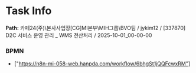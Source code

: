 # Task Info

**Path:** 카페24(주)\본사사업장\[CG]MI본부\MIH그룹\BVO팀 / jykim12 / [337870] D2C 서비스 운영 관리 _ WMS 전산처리 / 2025-10-01_00-00-00

### BPMN
- ["https://n8n-mi-058-web.hanpda.com/workflow/6bhgSt1jQQFcwxRM"]

